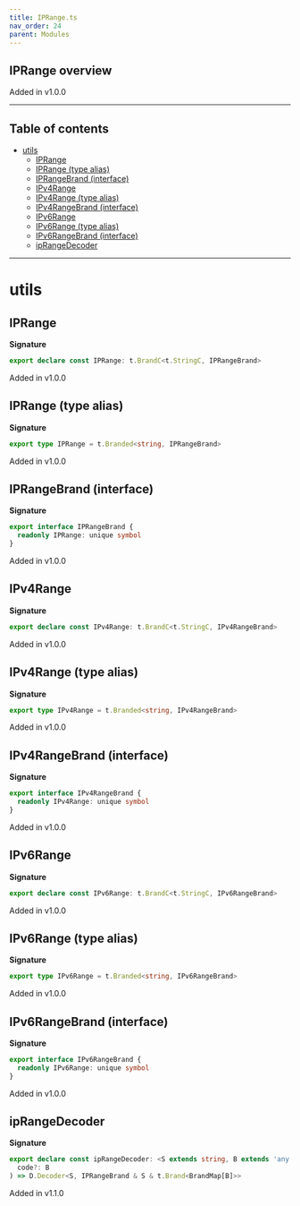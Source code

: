 ```yaml
---
title: IPRange.ts
nav_order: 24
parent: Modules
---
```


## IPRange overview

Added in v1.0.0

---

<h2 class="text-delta">Table of contents</h2>

- [utils](#utils)
  - [IPRange](#iprange)
  - [IPRange (type alias)](#iprange-type-alias)
  - [IPRangeBrand (interface)](#iprangebrand-interface)
  - [IPv4Range](#ipv4range)
  - [IPv4Range (type alias)](#ipv4range-type-alias)
  - [IPv4RangeBrand (interface)](#ipv4rangebrand-interface)
  - [IPv6Range](#ipv6range)
  - [IPv6Range (type alias)](#ipv6range-type-alias)
  - [IPv6RangeBrand (interface)](#ipv6rangebrand-interface)
  - [ipRangeDecoder](#iprangedecoder)

---

# utils

## IPRange

**Signature**

```ts
export declare const IPRange: t.BrandC<t.StringC, IPRangeBrand>
```

Added in v1.0.0

## IPRange (type alias)

**Signature**

```ts
export type IPRange = t.Branded<string, IPRangeBrand>
```

Added in v1.0.0

## IPRangeBrand (interface)

**Signature**

```ts
export interface IPRangeBrand {
  readonly IPRange: unique symbol
}
```

Added in v1.0.0

## IPv4Range

**Signature**

```ts
export declare const IPv4Range: t.BrandC<t.StringC, IPv4RangeBrand>
```

Added in v1.0.0

## IPv4Range (type alias)

**Signature**

```ts
export type IPv4Range = t.Branded<string, IPv4RangeBrand>
```

Added in v1.0.0

## IPv4RangeBrand (interface)

**Signature**

```ts
export interface IPv4RangeBrand {
  readonly IPv4Range: unique symbol
}
```

Added in v1.0.0

## IPv6Range

**Signature**

```ts
export declare const IPv6Range: t.BrandC<t.StringC, IPv6RangeBrand>
```

Added in v1.0.0

## IPv6Range (type alias)

**Signature**

```ts
export type IPv6Range = t.Branded<string, IPv6RangeBrand>
```

Added in v1.0.0

## IPv6RangeBrand (interface)

**Signature**

```ts
export interface IPv6RangeBrand {
  readonly IPv6Range: unique symbol
}
```

Added in v1.0.0

## ipRangeDecoder

**Signature**

```ts
export declare const ipRangeDecoder: <S extends string, B extends 'any' | '4' | '6' = 'any'>(
  code?: B
) => D.Decoder<S, IPRangeBrand & S & t.Brand<BrandMap[B]>>
```

Added in v1.1.0
